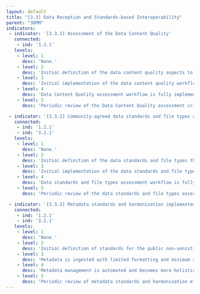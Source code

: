 ```yaml
---
layout: default
title: "[3.3] Data Reception and Standards-based Interoperability"
parent: "3DMM"
indicators:
 - indicator: '[3.3.1] Assessment of the Data Content Quality'
   connected:
    - ind: '3.2.1'
   levels:
    - level: 1
      desc: 'None.'
    - level: 2
      desc: 'Initial definition of the data content quality aspects to monitor based on existing consensus in the FEGA ecosystem.'
    - level: 3  
      desc: 'Initial implementation of the data content quality workflow. Manual execution of the associated assessment workflow.'
    - level: 4
      desc: 'Data Content Quality assessment workflow is fully implemented. Automated generation of reports on the data content quality available at the FEGA node.'
    - level: 5
      desc: 'Periodic review of the Data Content Quality assessment criteria and workflow. Criteria and workflows can be refined to maintain general agreement with the FEGA ecosystem work in this topic.'

 - indicator: '[3.3.2] Community-agreed data standards and file types are implemented'
   connected:
    - ind: '1.2.1'
    - ind: '3.2.1'
   levels:
    - level: 1
      desc: 'None.'
    - level: 2
      desc: 'Initial definition of the data standards and file types that will be supported by the FEGA node in accordance to its mandate.'
    - level: 3  
      desc: 'Initial implementation of the data standards and file types assessment. Manual execution of the associated assessment workflow.'
    - level: 4
      desc: 'Data standards and file types assessment workflow is fully implemented. Assessment is automated and part of the incoming data process in the FEGA node.'
    - level: 5
      desc: 'Periodic review of the data standards and file types assessment criteria and workflow. Criteria and workflows can be refined to maintain general agreement with the FEGA ecosystem work in this topic.'

 - indicator: '[3.3.3] Metadata standards and harmonisation implemented'
   connected:
    - ind: '1.2.1'
    - ind: '3.2.1'
   levels:
    - level: 1
      desc: 'None.'
    - level: 2
      desc: 'Initial definition of standards for the public non-sensitive metadata that will be supported by the FEGA in accordance to its mandate and in alignment with the FEGA ecosystem.'
    - level: 3  
      desc: 'Metadata is ingested with limited formatting and minimum standards. Basic tools used for metadata collection (e.g. spreadsheets) and validation are deployed. Metadata management is partially automated.'
    - level: 4
      desc: 'Metadata management is automated and becomes more holistic including the harmonized metadata standards, e.g. relevant ontologies. Tooling and support is available for submitters and data requesters,  including curation services, if needed.'
    - level: 5
      desc: 'Periodic review of metadata standards and harmonisation efforts to maintain them up-to-date and consider extension and adoption when new uses are identified/mandated.'
---
```

